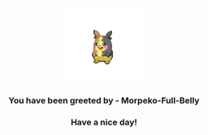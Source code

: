 <p align="center">
    <img src="https://raw.githubusercontent.com/PokeAPI/sprites/master/sprites/pokemon/877.png" width="150" height="150">
</p>
<h3 align="center">You have been greeted by - <b>Morpeko-Full-Belly</b></h3>
<h3 align="center">Have a nice day!</h3>
